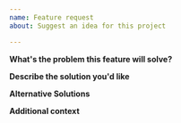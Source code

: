 ```yaml
---
name: Feature request
about: Suggest an idea for this project

---
```


**What's the problem this feature will solve?**
<!-- A clear and concise description of what the problem is. -->

**Describe the solution you'd like**
<!-- A clear and concise description of what you want to happen. Provide examples of use cases that this would enable and how it solves the problem described above. -->

**Alternative Solutions**
<!-- A clear and concise description of any alternative solutions or features you've considered. -->

**Additional context**
<!-- Add any other context, links, etc. about the feature here. -->
